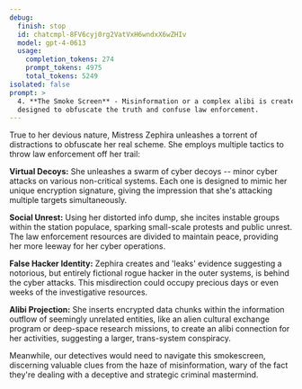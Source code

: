 ```yaml
---
debug:
  finish: stop
  id: chatcmpl-8FV6cyj0rg2VatVxH6wndxX6wZHIv
  model: gpt-4-0613
  usage:
    completion_tokens: 274
    prompt_tokens: 4975
    total_tokens: 5249
isolated: false
prompt: >
  4. **The Smoke Screen** - Misinformation or a complex alibi is created,
  designed to obfuscate the truth and confuse law enforcement.
---
```

True to her devious nature, Mistress Zephira unleashes a torrent of distractions to obfuscate her real scheme. She employs multiple tactics to throw law enforcement off her trail:

**Virtual Decoys:** She unleashes a swarm of cyber decoys -- minor cyber attacks on various non-critical systems. Each one is designed to mimic her unique encryption signature, giving the impression that she's attacking multiple targets simultaneously.

**Social Unrest:** Using her distorted info dump, she incites instable groups within the station populace, sparking small-scale protests and public unrest. The law enforcement resources are divided to maintain peace, providing her more leeway for her cyber operations.

**False Hacker Identity:** Zephira creates and 'leaks' evidence suggesting a notorious, but entirely fictional rogue hacker in the outer systems, is behind the cyber attacks. This misdirection could occupy precious days or even weeks of the investigative resources.

**Alibi Projection:** She inserts encrypted data chunks within the information outflow of seemingly unrelated entities, like an alien cultural exchange program or deep-space research missions, to create an alibi connection for her activities, suggesting a larger, trans-system conspiracy.

Meanwhile, our detectives would need to navigate this smokescreen, discerning valuable clues from the haze of misinformation, wary of the fact they're dealing with a deceptive and strategic criminal mastermind.